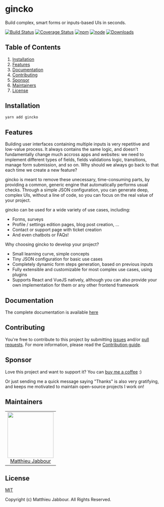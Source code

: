 # gincko

Build complex, smart forms or inputs-based UIs in seconds.

[![Build Status](https://travis-ci.org/openizr/gincko.svg?branch=master)](https://travis-ci.org/openizr/gincko)
[![Coverage Status](https://coveralls.io/repos/github/openizr/gincko/badge.svg)](https://coveralls.io/github/openizr/gincko)
[![npm](https://img.shields.io/npm/v/gincko.svg)](https://www.npmjs.com/package/gincko)
[![node](https://img.shields.io/node/v/gincko.svg)](https://nodejs.org)
[![Downloads](https://img.shields.io/npm/dm/gincko.svg)](https://www.npmjs.com/package/gincko)


## Table of Contents

1. [Installation](#Installation)
2. [Features](#Features)
3. [Documentation](#Documentation)
4. [Contributing](#Contributing)
5. [Sponsor](#Sponsor)
6. [Maintainers](#Maintainers)
7. [License](#License)


## Installation

```bash
yarn add gincko
```


## Features

Building user interfaces containing multiple inputs is very repetitive and low-value process. It always contains the same logic, and doesn't fundamentally change much accross apps and websites: we need to implement different types of fields, fields validations logic, transitions, manage form submission, and so on. Why should we always go back to that each time we create a new feature?

gincko is meant to remove these unecessary, time-consuming parts, by providing a common, generic engine that automatically performs usual checks. Through a simple JSON configuration, you can generate deep, complex UIs, without a line of code, so you can focus on the real value of your project.

gincko can be used for a wide variety of use cases, including:
- Forms, surveys
- Profile / settings edition pages, blog post creation, ...
- Contact or support page with ticket creation
- And even chatbots or FAQs!

Why choosing gincko to develop your project?
- Small learning curve, simple concepts
- Tiny JSON configuration for basic use cases
- Completely dynamic form steps generation, based on previous inputs
- Fully extensible and customizable for most complex use cases, using plugins
- Supports React and VueJS natively, although you can also provide your own implementation for them or any other frontend framework


## Documentation

The complete documentation is available [here](https://matthieu-jabbour.gitbook.io/gincko/)


## Contributing

You're free to contribute to this project by submitting [issues](https://github.com/openizr/gincko/issues) and/or [pull requests](https://github.com/gincko/gincko/pulls). For more information, please read the [Contribution guide](https://github.com/openizr/gincko/blob/master/CONTRIBUTING.md).


## Sponsor

Love this project and want to support it? You can [buy me a coffee](https://www.buymeacoffee.com/matthieujabbour) :)

Or just sending me a quick message saying "Thanks" is also very gratifying, and keeps me motivated to maintain open-source projects I work on!


## Maintainers

<table>
  <tbody>
    <tr>
      <td align="center">
        <img width="150" height="150" src="https://avatars.githubusercontent.com/u/29428247?v=4&s=150">
        </br>
        <a href="https://github.com/matthieujabbour">Matthieu Jabbour</a>
      </td>
    </tr>
  <tbody>
</table>


## License

[MIT](http://opensource.org/licenses/MIT)

Copyright (c) Matthieu Jabbour. All Rights Reserved.
